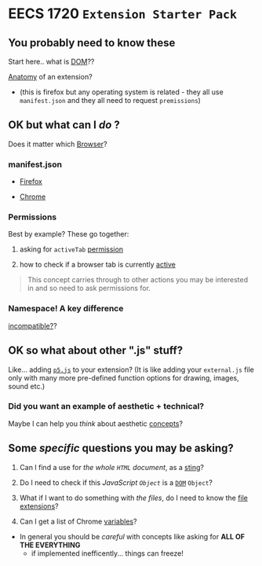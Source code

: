 # EECS 1720 `Extension Starter Pack`

## 

## You probably need to know these

Start here.. what is [DOM](https://www.freecodecamp.org/news/what-is-the-dom-document-object-model-meaning-in-javascript/)??

[Anatomy](https://developer.mozilla.org/en-US/docs/Mozilla/Add-ons/WebExtensions/Anatomy_of_a_WebExtension) of an extension? 
- (this is firefox but any operating system is related - they all use `manifest.json` and they all need to request `premissions`)

##

## OK but what can I _do_ ?

Does it matter which [Browser](https://developer.mozilla.org/en-US/docs/Mozilla/Add-ons/WebExtensions/Browser_support_for_JavaScript_APIs)?

### manifest.json

- [Firefox](https://developer.mozilla.org/en-US/docs/Mozilla/Add-ons/WebExtensions/manifest.json)

- [Chrome](https://developer.chrome.com/docs/extensions/mv3/manifest/)


### Permissions

Best by example? These go together: 

1. asking for `activeTab` [permission](https://www.geeksforgeeks.org/how-to-check-if-a-browser-tab-is-currently-active-or-not/?ref=gcse)

2. how to check if a browser tab is currently [active](https://developer.mozilla.org/en-US/docs/Mozilla/Add-ons/WebExtensions/manifest.json/permissions)


> This concept carries through to other actions you may be interested in and so need to ask permissions for.

###

### Namespace! A key difference

[incompatible?](https://developer.mozilla.org/en-US/docs/Mozilla/Add-ons/WebExtensions/Chrome_incompatibilities)?


##

## OK so what about other ".js" stuff?


Like... adding [`p5.js`](https://www.geeksforgeeks.org/p5-js-select-function/?ref=lbp) to your extension? (It is like adding your `external.js` file only with many more pre-defined function options for drawing, images, sound etc.)


### Did you want an example of aesthetic + technical?

Maybe I can help you _think_ about aesthetic [concepts](https://blog.homeforfiction.com/2020/02/20/book-worming-party-literature-meets-drawing/)?

##

## Some _specific_ questions you may be asking?

1. Can I find a use for _the whole `HTML` document_, as a [sting](https://www.geeksforgeeks.org/how-to-get-the-entire-html-document-as-a-string-in-javascript/?ref=rp)?

2. Do I need to check if this _JavaScript `Object`_ is a [`DOM`](https://www.geeksforgeeks.org/how-to-check-a-javascript-object-is-a-dom-object/?ref=rp) `Object`?

3. What if I want to do something with _the files_, do I need to know the [file extensions](https://www.geeksforgeeks.org/how-to-get-file-extensions-using-javascript/?ref=gcse)?

4. Can I get a list of Chrome [variables](https://www.geeksforgeeks.org/view-the-list-of-all-variables-in-google-chrome-console-using-javascript/?ref=rp)?
- In general you should be _careful_ with concepts like asking for **ALL OF THE EVERYTHING** 
	- if implemented inefficently... things can freeze!
